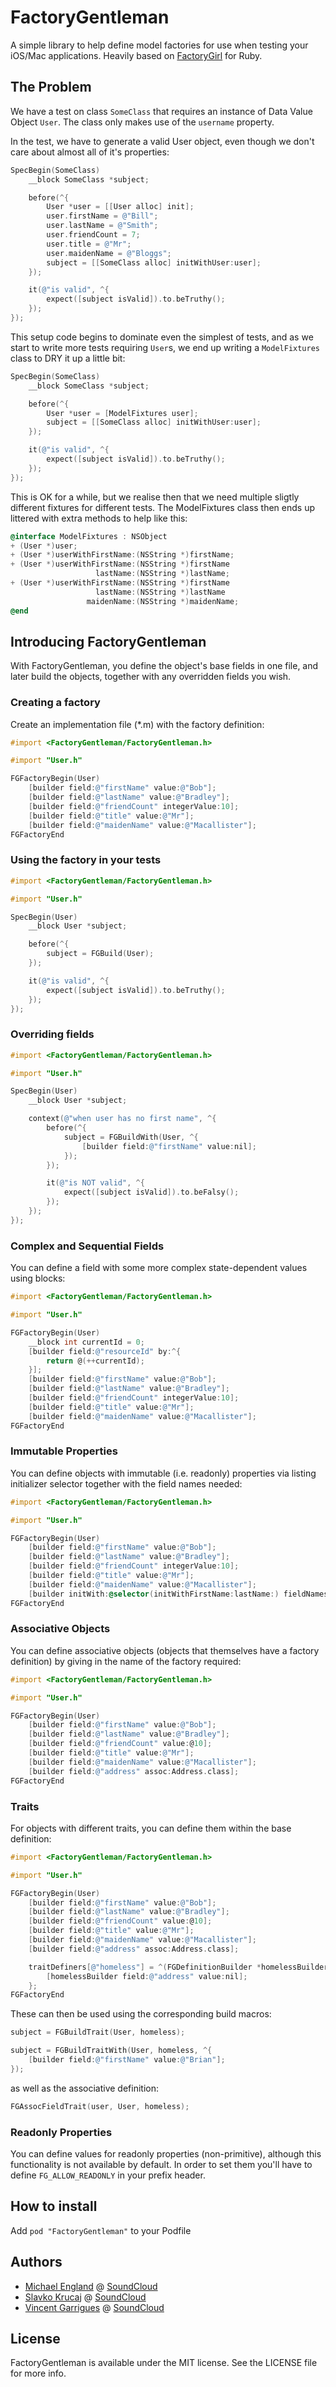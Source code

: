 # FactoryGentleman

A simple library to help define model factories for use when testing your iOS/Mac applications. Heavily based on [FactoryGirl](https://github.com/thoughtbot/factory_girl) for Ruby.

## The Problem

We have a test on class `SomeClass` that requires an instance of Data Value Object `User`. The class only makes use of the `username` property.

In the test, we have to generate a valid User object, even though we don't care about almost all of it's properties:

```objective-c
SpecBegin(SomeClass)
    __block SomeClass *subject;

    before(^{
        User *user = [[User alloc] init];
        user.firstName = @"Bill";
        user.lastName = @"Smith";
        user.friendCount = 7;
        user.title = @"Mr";
        user.maidenName = @"Bloggs";
        subject = [[SomeClass alloc] initWithUser:user];
    });

    it(@"is valid", ^{
        expect([subject isValid]).to.beTruthy();
    });
});
```

This setup code begins to dominate even the simplest of tests, and as we start to write more tests requiring `User`s, we end up writing a `ModelFixtures` class to DRY it up a little bit:

```objective-c
SpecBegin(SomeClass)
    __block SomeClass *subject;

    before(^{
        User *user = [ModelFixtures user];
        subject = [[SomeClass alloc] initWithUser:user];
    });

    it(@"is valid", ^{
        expect([subject isValid]).to.beTruthy();
    });
});
```

This is OK for a while, but we realise then that we need multiple sligtly different fixtures for different tests. The ModelFixtures class then ends up littered with extra methods to help like this:

```objective-c
@interface ModelFixtures : NSObject
+ (User *)user;
+ (User *)userWithFirstName:(NSString *)firstName;
+ (User *)userWithFirstName:(NSString *)firstName
                   lastName:(NSString *)lastName;
+ (User *)userWithFirstName:(NSString *)firstName
                   lastName:(NSString *)lastName
                 maidenName:(NSString *)maidenName;
@end
```

## Introducing FactoryGentleman

With FactoryGentleman, you define the object's base fields in one file, and later build the objects, together with any overridden fields you wish.

### Creating a factory

Create an implementation file (*.m) with the factory definition:

```objective-c
#import <FactoryGentleman/FactoryGentleman.h>

#import "User.h"

FGFactoryBegin(User)
    [builder field:@"firstName" value:@"Bob"];
    [builder field:@"lastName" value:@"Bradley"];
    [builder field:@"friendCount" integerValue:10];
    [builder field:@"title" value:@"Mr"];
    [builder field:@"maidenName" value:@"Macallister"];
FGFactoryEnd
```

### Using the factory in your tests

```objective-c
#import <FactoryGentleman/FactoryGentleman.h>

#import "User.h"

SpecBegin(User)
    __block User *subject;

    before(^{
        subject = FGBuild(User);
    });

    it(@"is valid", ^{
        expect([subject isValid]).to.beTruthy();
    });
});
```

### Overriding fields

```objective-c
#import <FactoryGentleman/FactoryGentleman.h>

#import "User.h"

SpecBegin(User)
    __block User *subject;

    context(@"when user has no first name", ^{
        before(^{
            subject = FGBuildWith(User, ^{
                [builder field:@"firstName" value:nil];
            });
        });

        it(@"is NOT valid", ^{
            expect([subject isValid]).to.beFalsy();
        });
    });
});
```

### Complex and Sequential Fields

You can define a field with some more complex state-dependent values using blocks:

```objective-c
#import <FactoryGentleman/FactoryGentleman.h>

#import "User.h"

FGFactoryBegin(User)
    __block int currentId = 0;
    [builder field:@"resourceId" by:^{
        return @(++currentId);
    }];
    [builder field:@"firstName" value:@"Bob"];
    [builder field:@"lastName" value:@"Bradley"];
    [builder field:@"friendCount" integerValue:10];
    [builder field:@"title" value:@"Mr"];
    [builder field:@"maidenName" value:@"Macallister"];
FGFactoryEnd
```

### Immutable Properties

You can define objects with immutable (i.e. readonly) properties via listing initializer selector together with the field names needed:

```objective-c
#import <FactoryGentleman/FactoryGentleman.h>

#import "User.h"

FGFactoryBegin(User)
    [builder field:@"firstName" value:@"Bob"];
    [builder field:@"lastName" value:@"Bradley"];
    [builder field:@"friendCount" integerValue:10];
    [builder field:@"title" value:@"Mr"];
    [builder field:@"maidenName" value:@"Macallister"];
    [builder initWith:@selector(initWithFirstName:lastName:) fieldNames:@[ @"firstName", @"lastName" ]];
FGFactoryEnd
```

### Associative Objects

You can define associative objects (objects that themselves have a factory definition) by giving in the name of the factory required:

```objective-c
#import <FactoryGentleman/FactoryGentleman.h>

#import "User.h"

FGFactoryBegin(User)
    [builder field:@"firstName" value:@"Bob"];
    [builder field:@"lastName" value:@"Bradley"];
    [builder field:@"friendCount" value:@10];
    [builder field:@"title" value:@"Mr"];
    [builder field:@"maidenName" value:@"Macallister"];
    [builder field:@"address" assoc:Address.class];
FGFactoryEnd
```

### Traits

For objects with different traits, you can define them within the base definition:

```objective-c
#import <FactoryGentleman/FactoryGentleman.h>

#import "User.h"

FGFactoryBegin(User)
    [builder field:@"firstName" value:@"Bob"];
    [builder field:@"lastName" value:@"Bradley"];
    [builder field:@"friendCount" value:@10];
    [builder field:@"title" value:@"Mr"];
    [builder field:@"maidenName" value:@"Macallister"];
    [builder field:@"address" assoc:Address.class];

    traitDefiners[@"homeless"] = ^(FGDefinitionBuilder *homelessBuilder) {
        [homelessBuilder field:@"address" value:nil];
    };
FGFactoryEnd
```

These can then be used using the corresponding build macros:

```objective-c
subject = FGBuildTrait(User, homeless);
```
```objective-c
subject = FGBuildTraitWith(User, homeless, ^{
    [builder field:@"firstName" value:@"Brian"];
});
```

as well as the associative definition:

```objective-c
FGAssocFieldTrait(user, User, homeless);
```

### Readonly Properties

You can define values for readonly properties (non-primitive), although this
functionality is not available by default. In order to set them you'll have to
define `FG_ALLOW_READONLY` in your prefix header.

## How to install

Add `pod "FactoryGentleman"` to your Podfile

## Authors

  - [Michael England](https://github.com/michaelengland) @ [SoundCloud](https://github.com/soundcloud)
  - [Slavko Krucaj](https://github.com/SlavkoKrucaj) @ [SoundCloud](https://github.com/soundcloud)
  - [Vincent Garrigues](https://github.com/garriguv) @ [SoundCloud](https://github.com/soundcloud)

## License

FactoryGentleman is available under the MIT license. See the LICENSE file for more info.
